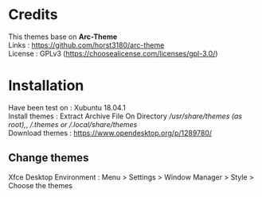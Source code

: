 # Credits
This themes base on <b>Arc-Theme</b> </br>
Links : https://github.com/horst3180/arc-theme</br>
License : GPLv3 (https://choosealicense.com/licenses/gpl-3.0/)</br>

# Installation

Have been test on : Xubuntu 18.04.1</br>
Install themes : Extract Archive File On Directory<i> /usr/share/themes (as root),</i>, <i>/.themes or /.local/share/themes</i></br>
Download themes : https://www.opendesktop.org/p/1289780/</br>

## Change themes

Xfce Desktop Environment : Menu > Settings > Window Manager > Style > Choose the themes</br>

